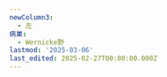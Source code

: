 ```yaml
---
newColumn3:
  - 左
病巣:
  - Wernicke野
lastmod: '2025-03-06'
last_edited: 2025-02-27T00:00:00.000Z
---
```



